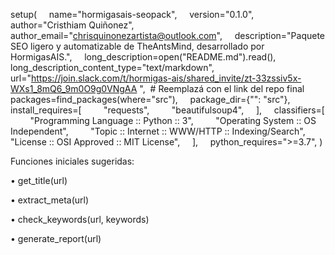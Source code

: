 setup(
    name="hormigasais-seopack",
    version="0.1.0",
    author="Cristhiam Quiñonez",
    author_email="chrisquinonezartista@outlook.com",
    description="Paquete SEO ligero y automatizable de TheAntsMind, desarrollado por HormigasAIS.",
    long_description=open("README.md").read(),
    long_description_content_type="text/markdown",
    url="https://join.slack.com/t/hormigas-ais/shared_invite/zt-33zssiv5x-WXs1_8mQ6_9m0O9g0VNgAA
",  # Reemplazá con el link del repo final
    packages=find_packages(where="src"),
    package_dir={"": "src"},
    install_requires=[
        "requests",
        "beautifulsoup4",
    ],
    classifiers=[
        "Programming Language :: Python :: 3",
        "Operating System :: OS Independent",
        "Topic :: Internet :: WWW/HTTP :: Indexing/Search",
        "License :: OSI Approved :: MIT License",
    ],
    python_requires=">=3.7",
)






Funciones iniciales sugeridas: 

• get_title(url) 

• extract_meta(url) 

• check_keywords(url, keywords) 

• generate_report(url)

